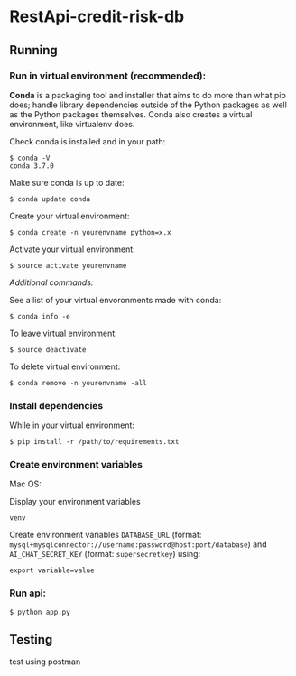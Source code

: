 # RestApi-credit-risk-db

## Running

### Run in virtual environment (recommended):

**Conda** is a packaging tool and installer that aims to do more than what pip does; handle library dependencies outside of the Python packages as well as the Python packages themselves. Conda also creates a virtual environment, like virtualenv does.

Check conda is installed and in your path:
```
$ conda -V
conda 3.7.0
```

Make sure conda is up to date:
```
$ conda update conda
```

Create your virtual environment:
```
$ conda create -n yourenvname python=x.x
```

Activate your virtual environment:
```
$ source activate yourenvname
```


*Additional commands:*

See a list of your virtual envoronments made with conda:
```
$ conda info -e
```

To leave virtual environment:
```
$ source deactivate
```

To delete virtual environment:
```
$ conda remove -n yourenvname -all
```


### Install dependencies

While in your virtual environment:

```
$ pip install -r /path/to/requirements.txt
```

### Create environment variables

Mac OS:

Display your environment variables
```
venv
```

Create environment variables `DATABASE_URL` (format: `mysql+mysqlconnector://username:password@host:port/database`) and `AI_CHAT_SECRET_KEY` (format: `supersecretkey`)
using:

```
export variable=value
```

### Run api:

```
$ python app.py
```

## Testing

test using postman

